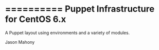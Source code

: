 ==========
Puppet Infrastructure for CentOS 6.x
==========
A Puppet layout using environments and a variety of modules.

Jason Mahony
